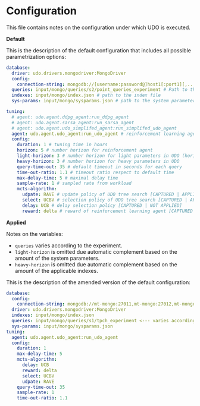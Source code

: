 # Configuration

This file contains notes on the configuration under which UDO is executed.

**Default**

This is the description of the default configuration that includes all possible parametrization options:
```yaml
database:
  driver: udo.drivers.mongodriver:MongoDriver
  config:
    connection-string: mongodb://[username:password@]host1[:port1][,...hostN[:portN]][/[defaultauthdb][?options]]
  queries: input/mongo/queries/s2/point_queries_experiment # Path to the query directory [set/experiment] sets=s1,s2,s3 experiments=point_queries_experiment,tpch_experiment
  indexes: input/mongo/index.json # path to the index file
  sys-params: input/mongo/sysparams.json # path to the system parameters file

tuning:
  # agent: udo.agent.ddpg_agent:run_ddpg_agent
  # agent: udo.agent.sarsa_agent:run_sarsa_agent
  # agent: udo.agent.udo_simplifed_agent:run_simplifed_udo_agent
  agent: udo.agent.udo_agent:run_udo_agent # reinforcement learning agent, choices 'udo', 'udo-s', 'ddpg', 'sarsa'
  config:
    duration: 1 # tuning time in hours
    horizon: 5 # number horizon for reinforcement agent
    light-horizon: 3 # number horizon for light parameters in UDO (horizon - heavy horizon)
    heavy-horizon: 3 # number horizon for heavy parameters in UDO
    query-time-out: 35 # default timeout in seconds for each query
    time-out-ratio: 1.1 # timeout ratio respect to default time
    max-delay-time: 5 # maximal delay time
    sample-rate: 1 # sampled rate from workload
    mcts-algorithm:
      udpate: RAVE # update policy of UDO tree search [CAPTURED | APPLIED | NOT WIRED]
      select: UCBV # selection policy of UDO tree search [CAPTURED | APPLIED | NOT WIRED]
      delay: UCB # delay selection policy [CAPTURED | NOT APPLIED]
      reward: delta # reward of reinforcement learning agent [CAPTURED | NOT APPLIED]
```
**Applied**

Notes on the variables:
- `queries` varies according to the experiment.
- `light-horizon` is omitted due automatic complement based on the amount of the system parameters.
- `heavy-horizon` is omitted due automatic complement based on the amount of the applicable indexes.

This is the description of the amended version of the default configuration:
```yaml
database:
  config:
    connection-string: mongodb://mt-mongo:27011,mt-mongo:27012,mt-mongo:27013/tpch_mongo_1c?replicaSet=mt-exp-rs-001
  driver: udo.drivers.mongodriver:MongoDriver
  indexes: input/mongo/index.json
  queries: input/mongo/queries/s1/tpch_experiment <--- varies according to the experiment
  sys-params: input/mongo/sysparams.json
tuning:
  agent: udo.agent.udo_agent:run_udo_agent
  config:
    duration: 1
    max-delay-time: 5
    mcts-algorithm:
      delay: UCB
      reward: delta
      select: UCBV
      udpate: RAVE
    query-time-out: 35
    sample-rate: 1
    time-out-ratio: 1.1
```

